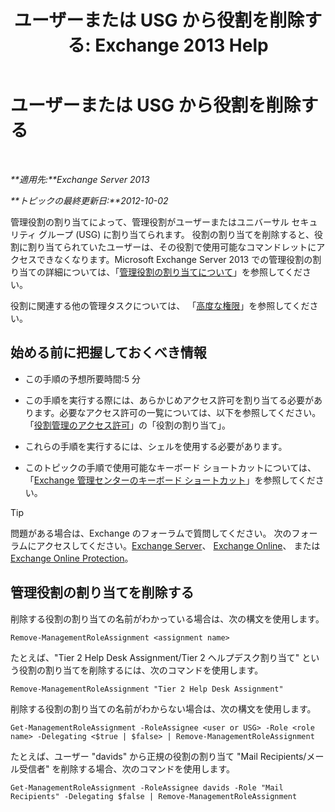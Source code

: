 ﻿---
title: 'ユーザーまたは USG から役割を削除する: Exchange 2013 Help'
TOCTitle: ユーザーまたは USG から役割を削除する
ms:assetid: df3510ef-e0c2-4d3c-81b0-7dc3e70c01a0
ms:mtpsurl: https://technet.microsoft.com/ja-jp/library/Dd351196(v=EXCHG.150)
ms:contentKeyID: 49896519
ms.date: 04/24/2018
mtps_version: v=EXCHG.150
ms.translationtype: HT
---

# ユーザーまたは USG から役割を削除する

 

_**適用先:**Exchange Server 2013_

_**トピックの最終更新日:**2012-10-02_

管理役割の割り当てによって、管理役割がユーザーまたはユニバーサル セキュリティ グループ (USG) に割り当てられます。 役割の割り当てを削除すると、役割に割り当てられていたユーザーは、その役割で使用可能なコマンドレットにアクセスできなくなります。Microsoft Exchange Server 2013 での管理役割の割り当ての詳細については、「[管理役割の割り当てについて](understanding-management-role-assignments-exchange-2013-help.md)」を参照してください。

役割に関連する他の管理タスクについては、 「[高度な権限](advanced-permissions-exchange-2013-help.md)」を参照してください。

## 始める前に把握しておくべき情報

  - この手順の予想所要時間:5 分

  - この手順を実行する際には、あらかじめアクセス許可を割り当てる必要があります。必要なアクセス許可の一覧については、以下を参照してください。「[役割管理のアクセス許可](role-management-permissions-exchange-2013-help.md)」の「役割の割り当て」。

  - これらの手順を実行するには、シェルを使用する必要があります。

  - このトピックの手順で使用可能なキーボード ショートカットについては、「[Exchange 管理センターのキーボード ショートカット](keyboard-shortcuts-in-the-exchange-admin-center-exchange-online-protection-help.md)」を参照してください。


> [!TIP]
> 問題がある場合は、Exchange のフォーラムで質問してください。 次のフォーラムにアクセスしてください。<A href="https://go.microsoft.com/fwlink/p/?linkid=60612">Exchange Server</A>、 <A href="https://go.microsoft.com/fwlink/p/?linkid=267542">Exchange Online</A>、 または <A href="https://go.microsoft.com/fwlink/p/?linkid=285351">Exchange Online Protection</A>。



## 管理役割の割り当てを削除する

削除する役割の割り当ての名前がわかっている場合は、次の構文を使用します。

    Remove-ManagementRoleAssignment <assignment name>

たとえば、"Tier 2 Help Desk Assignment/Tier 2 ヘルプデスク割り当て" という役割の割り当てを削除するには、次のコマンドを使用します。

    Remove-ManagementRoleAssignment "Tier 2 Help Desk Assignment"

削除する役割の割り当ての名前がわからない場合は、次の構文を使用します。

    Get-ManagementRoleAssignment -RoleAssignee <user or USG> -Role <role name> -Delegating <$true | $false> | Remove-ManagementRoleAssignment 

たとえば、ユーザー "davids" から正規の役割の割り当て "Mail Recipients/メール受信者" を削除する場合、次のコマンドを使用します。

    Get-ManagementRoleAssignment -RoleAssignee davids -Role "Mail Recipients" -Delegating $false | Remove-ManagementRoleAssignment

